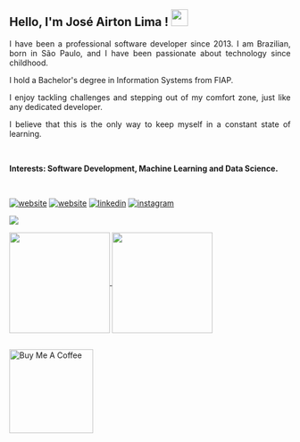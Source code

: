 ## Hello, I'm José Airton Lima ! <img src="https://raw.githubusercontent.com/MartinHeinz/MartinHeinz/master/wave.gif" width="30px" height="30px" />
<!-- 
<p><em>Brazilian Software Engineer since 2011. <img src="https://media.giphy.com/media/WUlplcMpOCEmTGBtBW/giphy.gif" width="30"></em></p>
-->
<p align="justify">I have been a professional software developer since 2013. I am Brazilian, born in São Paulo, and I have been passionate about technology since childhood.</p>
<p align="justify">I hold a Bachelor's degree in Information Systems from FIAP.</p>
<p align="justify">I enjoy tackling challenges and stepping out of my comfort zone, just like any dedicated developer.</p>
<p align="justify">I believe that this is the only way to keep myself in a constant state of learning.</p>
<br>
<p><b>Interests: Software Development, Machine Learning and Data Science.</b></p>
<br>

[![website](https://img.shields.io/website?label=AirtonLima.dev&style=for-the-badge&url=https://airtonlima.dev.br/)](https://airtonlima.dev.br/)
[![website](https://img.shields.io/website?label=DevSagaz&style=for-the-badge&logo=blogger&logoColor=white&url=https://devsagaz.com.br/)](https://devsagaz.com.br/)
[![linkedin](https://img.shields.io/badge/LinkedIn-0077B5?style=for-the-badge&logo=linkedin&logoColor=white)](https://www.linkedin.com/in/joseairtonjr/)
[![instagram](https://img.shields.io/badge/Instagram-E4405F?style=for-the-badge&logo=instagram&logoColor=white)](https://www.instagram.com/airtonlima.dev/)

[![](https://visitcount.itsvg.in/api?id=airtonlima&label=Profile%20Views&icon=1&pretty=true)](https://visitcount.itsvg.in)

<div>
    <a href="https://github.com/airtonlima" />
    <img align="center" height=180em" src="https://github-readme-stats.vercel.app/api?username=airtonlima&show_icons=true&theme=tokyonight&include_all_commits=true&count_private=true" />
    <img align="center" height=180em" src="https://github-readme-stats.vercel.app/api/top-langs/?username=airtonlima&layout=compact&langs_count=16&theme=tokyonight" />
</div>

<!-- 
### Tecnologias que mais utilizo

<div style="display: inline_block">
    <img align="center" alt="react" src="https://img.shields.io/badge/React-20232A?style=for-the-badge&logo=react&logoColor=61DAFB" />
    <img align="center" alt="angular" src="https://img.shields.io/badge/Angular-DD0031?style=for-the-badge&logo=angular&logoColor=white" />
    <img align="center" alt="bootstrap" src="https://img.shields.io/badge/Bootstrap-563D7C?style=for-the-badge&logo=bootstrap&logoColor=white" />
    <img align="center" alt="nodejs" src="https://img.shields.io/badge/Node.js-43853D?style=for-the-badge&logo=node.js&logoColor=white" />
    <img align="center" alt="python" src="https://img.shields.io/badge/Python-14354C?style=for-the-badge&logo=python&logoColor=white" />
    <img align="center" alt="aws" src="https://img.shields.io/badge/Amazon_AWS-232F3E?style=for-the-badge&logo=amazon-aws&logoColor=white" />
</div> -->

##

<a href="https://www.buymeacoffee.com/airton.lima" target="_blank"><img src="https://cdn.buymeacoffee.com/buttons/v2/default-yellow.png" alt="Buy Me A Coffee" width="150"></a>
<!-- <p>If you like what I do, maybe consider buying me a coffee/tea. 🥺👉👈</p> -->
